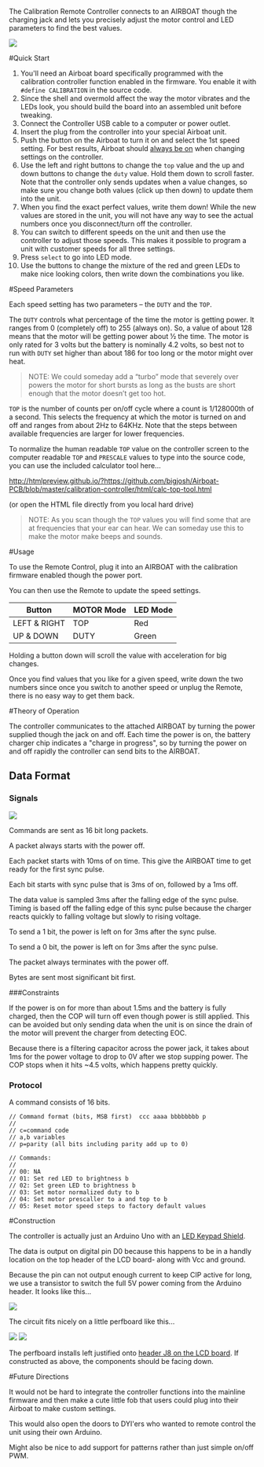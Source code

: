 The Calibration Remote Controller connects to an AIRBOAT though the charging jack and lets you precisely adjust the motor control and LED parameters to find the best values. 

![](Overview.jpg)

#Quick Start

1. You'll need an Airboat board specifically programmed with the calibration controller function enabled in the firmware. You enable it with `#define CALIBRATION` in the source code. 
2. Since the shell and overmold affect the way the motor vibrates and the LEDs look, you should build the board into an assembled unit before tweaking.
3. Connect the Controller USB cable to a computer or power outlet. 
4. Insert the plug from the controller into your special Airboat unit.
5. Push the button on the Airboat to turn it on and select the 1st speed setting. For best results, Airboat should [always be on](#constraints) when changing settings on the controller. 
6. Use the left and right buttons to change the `top` value and the up and down buttons to change the `duty` value. Hold them down to scroll faster. Note that the controller only sends updates when a value changes, so make sure you change both values (click up then down) to update them into the unit. 
7. When you find the exact perfect values, write them down! While the new values are stored in the unit, you will not have any way to see the actual numbers once you disconnect/turn off the controller.
8. You can switch to different speeds on the unit and then use the controller to adjust those speeds. This makes it possible to program a unit with customer speeds for all three settings.
8. Press `select` to go into LED mode.
9. Use the buttons to change the mixture of the red and green LEDs to make nice looking colors, then write down the combinations you like. 
 
#Speed Parameters

Each speed setting has two parameters – the `DUTY` and the `TOP`. 

The `DUTY` controls what percentage of the time the motor is getting power. It ranges from 0 (completely off) to 255 (always on). So, a value of about 128 means that the motor will be getting power about ½ the time. The motor is only rated for 3 volts but the battery is nominally 4.2 volts, so best not to run with `DUTY` set higher than about 186 for too long or the motor might over heat. 

>NOTE: We could someday add a “turbo” mode that severely over powers the motor for short bursts as long as the busts are short enough that the motor doesn’t get too hot. 

`TOP` is the number of counts per on/off cycle where a count is 1/128000th of a second. This selects the frequency at which the motor is turned on and off and ranges from about 2Hz to 64KHz. Note that the steps between available frequencies are larger for lower frequencies.

To normalize the human readable `TOP` value on the controller screen to the computer readable `TOP` and `PRESCALE` values to type into the source code, you can use the included calculator tool here...

http://htmlpreview.github.io/?https://github.com/bigjosh/Airboat-PCB/blob/master/calibration-controller/html/calc-top-tool.html

(or open the HTML file directly from you local hard drive)

>NOTE: As you scan though the `TOP` values you will find some that are at frequencies that your ear can hear. We can someday use this to make the motor make beeps and sounds. 


#Usage

To use the Remote Control, plug it into an AIRBOAT with the calibration firmware enabled though the power port. 

You can then use the Remote to update the speed settings.

|Button|MOTOR Mode|LED Mode|
|-|-|-|
|LEFT & RIGHT|TOP|Red|
|UP & DOWN|DUTY|Green

Holding a button down will scroll the value with acceleration for big changes. 

Once you find values that you like for a given speed, write down the two numbers since once you switch to another speed or unplug the Remote, there is no easy way to get them back. 

#Theory of Operation

The controller communicates to the attached AIRBOAT by turning the power supplied though the jack on and off. Each time the power is on, the battery charger chip indicates a "charge in progress", so by turning the power on and off rapidly the controller can send bits to the AIRBOAT.

## Data Format

### Signals

![](Signals.PNG)

Commands are sent as 16 bit long packets.

A packet always starts with the power off. 

Each packet starts with 10ms of on time. This give the AIRBOAT time to get ready for the first sync pulse. 

Each bit starts with sync pulse that is 3ms of on, followed by a 1ms off. 

The data value is sampled 3ms after the falling edge of the sync pulse.  Timing is based off the falling edge of this sync pulse because the charger reacts quickly to falling voltage but slowly to rising voltage.

To send a 1 bit, the power is left on for 3ms after the sync pulse. 

To send a 0 bit, the power is left on for 3ms after the sync pulse. 

The packet always terminates with the power off. 

Bytes are sent most significant bit first. 

###Constraints

If the power is on for more than about 1.5ms and the battery is fully charged, then the COP will turn off even though power is still applied. This can be avoided but only sending data when the unit is on since the drain of the motor will prevent the charger from detecting EOC.  

Because there is a filtering capacitor across the power jack, it takes about 1ms for the power voltage to drop to 0V after we stop supping power. The COP stops when it hits ~4.5 volts, which happens pretty quickly. 

### Protocol

A command consists of 16 bits.


	// Command format (bits, MSB first)  ccc aaaa bbbbbbbb p
	//
	// c=command code
	// a,b variables
	// p=parity (all bits including parity add up to 0)

	// Commands:
	//
	// 00: NA
	// 01: Set red LED to brightness b
	// 02: Set green LED to brightness b
	// 03: Set motor normalized duty to b
	// 04: Set motor prescaller to a and top to b
	// 05: Reset motor speed steps to factory default values


#Construction

The controller is actually just an Arduino Uno with an [LED Keypad Shield](http://www.dfrobot.com/wiki/index.php?title=Arduino_LCD_KeyPad_Shield_%28SKU:_DFR0009%29). 

The data is output on digital pin D0 because this happens to be in a handly location on the top header of the LCD board- along with Vcc and ground. 

Because the pin can not output enough current to keep  CIP active for long, we use a transistor to switch the full 5V power coming from the Arduino header. It looks like this...

![](Controller-circuit.jpg)

The circuit fits nicely on a little perfboard like this...

![](Board-Front.jpg)
![](Board-Back.jpg)

The perfboard installs left justified onto [header J8 on the LCD board](0044.lcd-keypad-shield-datasheet.pdf). If constructed as above, the components should be facing down. 

#Future Directions

It would not be hard to integrate the controller functions into the mainline firmware and then make a cute little fob that users could plug into their Airboat to make custom settings. 

This would also open the doors to DYI'ers who wanted to remote control the unit using their own Arduino.  

Might also be nice to add support for patterns rather than just simple on/off PWM.   